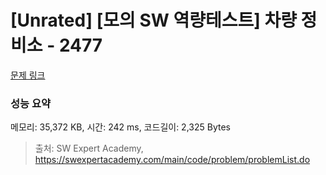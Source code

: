 # [Unrated] [모의 SW 역량테스트] 차량 정비소 - 2477 

[문제 링크](https://swexpertacademy.com/main/code/problem/problemDetail.do?contestProbId=AV6c6bgaIuoDFAXy) 

### 성능 요약

메모리: 35,372 KB, 시간: 242 ms, 코드길이: 2,325 Bytes



> 출처: SW Expert Academy, https://swexpertacademy.com/main/code/problem/problemList.do